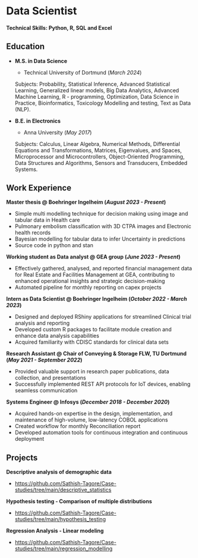 # Data Scientist

#### Technical Skills: Python, R, SQL and Excel

## Education

- **M.S. in Data Science**
  - Technical University of Dortmund (_March 2024_)

  Subjects: Probability, Statistical Inference, Advanced Statistical Learning, Generalized linear models, Big Data Analytics, Advanced Machine Learning, R - programming, Optimization, Data Science in Practice, Bioinformatics, Toxicology Modelling and testing, Text as Data (NLP).

- **B.E. in Electronics**
  - Anna University (_May 2017_)

  Subjects: Calculus, Linear Algebra, Numerical Methods, Differential Equations and Transformations, Matrices, Eigenvalues, and Spaces, Microprocessor and Microcontrollers, Object-Oriented Programming, Data Structures and Algorithms, Sensors and Transducers, Embedded Systems.


## Work Experience
**Master thesis @ Boehringer Ingelheim (_August 2023 - Present_)**
- Simple multi modelling technique for decision making using image and tabular data in Health care
- Pulmonary embolism classification with 3D CTPA images and Electronic health records
- Bayesian modelling for tabular data to infer Uncertainty in predictions
- Source code in python and stan

**Working student as Data analyst @ GEA group (_June 2023 - Present_)**
- Effectively gathered, analysed, and reported financial management data for Real Estate and Facilities Management at GEA, contributing to enhanced operational insights and strategic decision-making
- Automated pipeline for monthly reporting on capex projects

**Intern as Data Scientist @ Boehringer Ingelheim (_October 2022 - March 2023_)**
- Designed and deployed RShiny applications for streamlined Clinical trial analysis and reporting
- Developed custom R packages to facilitate module creation and enhance data analysis capabilities
- Acquired familiarity with CDISC standards for clinical data sets
  
**Research Assistant @ Chair of Conveying & Storage FLW, TU Dortmund (_May 2021 - September 2022_)**
- Provided valuable support in research paper publications, data collection, and presentations
- Successfully implemented REST API protocols for IoT devices, enabling seamless communication
  
**Systems Engineer @ Infosys (_December 2018 - December 2020_)**
- Acquired hands-on expertise in the design, implementation, and maintenance of high-volume, low-latency COBOL applications
- Created workflow for monthly Reconciliation report
- Developed automation tools for continuous integration and continuous deployment
  


## Projects
**Descriptive analysis of demographic data**
- https://github.com/Sathish-Tagore/Case-studies/tree/main/descriptive_statistics
  
**Hypothesis testing - Comparison of multiple distributions**
- https://github.com/Sathish-Tagore/Case-studies/tree/main/hypothesis_testing

**Regression Analysis - Linear modeling**
- https://github.com/Sathish-Tagore/Case-studies/tree/main/regression_modelling
